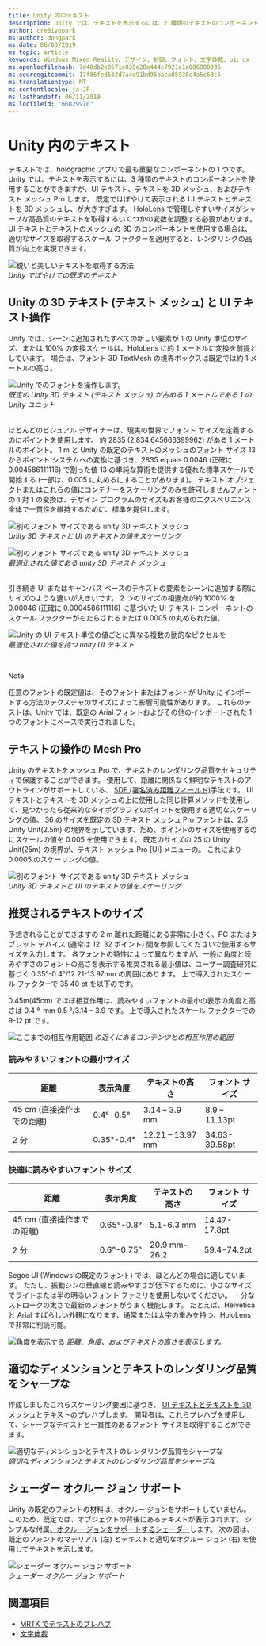 ```yaml
---
title: Unity 内のテキスト
description: Unity では、テキストを表示するには、2 種類のテキストのコンポーネントを使用することができますが、UI テキストとテキストを 3D メッシュです。
author: cre8ivepark
ms.author: dongpark
ms.date: 06/03/2019
ms.topic: article
keywords: Windows Mixed Reality、デザイン、制御、フォント、文字体裁、ui、ux
ms.openlocfilehash: 7d40db2e0571e835e28e444c7921e1a086800936
ms.sourcegitcommit: 17f86fed532d7a4e91bd95baca05930c4a5c68c5
ms.translationtype: MT
ms.contentlocale: ja-JP
ms.lasthandoff: 06/11/2019
ms.locfileid: "66829970"
---
```

# <a name="text-in-unity"></a>Unity 内のテキスト

テキストでは、holographic アプリで最も重要なコンポーネントの 1 つです。 Unity では、テキストを表示するには、3 種類のテキストのコンポーネントを使用することができますが、UI テキスト、テキストを 3D メッシュ、およびテキスト メッシュ Pro します。 既定ではぼやけて表示される UI テキストとテキストを 3D メッシュし、が大きすぎます。 HoloLens で管理しやすいサイズがシャープな高品質のテキストを取得するいくつかの変数を調整する必要があります。 UI テキストとテキストのメッシュの 3D のコンポーネントを使用する場合は、適切なサイズを取得するスケール ファクターを適用すると、レンダリングの品質が向上を実現できます。

![鋭いと美しいテキストを取得する方法](images/hug-text-02-640px.png)<br>
*Unity でぼやけての既定のテキスト*

## <a name="working-with-unitys-3d-texttext-mesh-and-ui-text"></a>Unity の 3D テキスト (テキスト メッシュ) と UI テキスト操作

Unity では、シーンに追加されたすべての新しい要素が 1 の Unity 単位のサイズ、または 100% の変換スケールは、HoloLens に約 1 メートルに変換を前提としています。 場合は、フォント 3D TextMesh の境界ボックスは既定では約 1 メートルの高さ。

![Unity でのフォントを操作します。](images/640px-hug-text-03.png)<br>
*既定の Unity 3D テキスト (テキスト メッシュ) が占める 1 メートルである 1 の Unity ユニット*

<br>
ほとんどのビジュアル デザイナーは、現実の世界でフォント サイズを定義するのにポイントを使用します。 約 2835 (2,834.645666399962) がある 1 メートルのポイント。 1 m と Unity の既定のテキストのメッシュのフォント サイズ 13 からポイント システムへの変換に基づき、2835 equals 0.0046 (正確に 0.004586111116) で割った値 13 の単純な算術を提供する優れた標準スケールで開始する (一部は、0.005 に丸めるにすることがあります)。 テキスト オブジェクトまたはこれらの値にコンテナーをスケーリングのみを許可しませんフォントの 1 対 1 の変換は、デザイン プログラムのサイズもお客様のエクスペリエンス全体で一貫性を維持するために、標準を提供します。

![別のフォント サイズである unity 3D テキスト メッシュ](images/Text_In_Unity_Measurements1.png)<br>
*Unity 3D テキストと UI のテキストの値をスケーリング*

![別のフォント サイズである unity 3D テキスト メッシュ](images/hug-text-05-1000px.png)<br>
*最適化された値である unity 3D テキスト メッシュ*

<br>
引き続き UI またはキャンバス ベースのテキストの要素をシーンに追加する際にサイズのような違いが大きいです。 2 つのサイズの相違点が約 1000% を 0.00046 (正確に 0.0004586111116) に基づいた UI テキスト コンポーネントのスケール ファクターがもたらされるまたは 0.0005 の丸められた値。

![Unity の UI テキスト単位の値ごとに異なる複数の動的なピクセルを](images/hug-text-04-1000px.png)<br>
*最適化された値を持つ unity UI テキスト*

<br>

>[!NOTE]
>任意のフォントの既定値は、そのフォントまたはフォントが Unity にインポートする方法のテクスチャのサイズによって影響可能性があります。 これらのテストは、Unity では、既定の Arial フォントおよびその他のインポートされた 1 つのフォントにベースで実行されました。

## <a name="working-with-text-mesh-pro"></a>テキストの操作の Mesh Pro

Unity のテキストをメッシュ Pro で、テキストのレンダリング品質をセキュリティで保護することができます。 使用して、距離に関係なく鮮明なテキストのアウトラインがサポートしている、 [SDF (署名済み距離フィールド)](https://steamcdn-a.akamaihd.net/apps/valve/2007/SIGGRAPH2007_AlphaTestedMagnification.pdf)手法です。 UI テキストとテキストを 3D メッシュの上に使用した同じ計算メソッドを使用して、見つかったら従来的なタイポグラフィのポイントを使用する適切なスケーリングの値。 36 のサイズを既定の 3D テキスト メッシュ Pro フォントは、2.5 Unity Unit(2.5m) の境界を示しています、ため、ポイントのサイズを使用するのにスケールの値を 0.005 を使用できます。 既定のサイズの 25 の Unity Unit(25m) の境界が、テキスト メッシュ Pro [UI] メニューの。 これにより 0.0005 のスケーリングの値。

![別のフォント サイズである unity 3D テキスト メッシュ](images/Text_In_Unity_Measurements2.png)<br>
*Unity 3D テキストと UI のテキストの値をスケーリング*

## <a name="recommended-text-size"></a>推奨されるテキストのサイズ
予想されることができますの 2 m 離れた距離にある非常に小さく、PC またはタブレット デバイス (通常は 12: 32 ポイント) 間を参照してくださいで使用するサイズを入力します。 各フォントの特性によって異なりますが、一般に角度と読みやすさのフォントの高さを表示する推奨される最小値は、ユーザー調査研究に基づく 0.35°-0.4°/12.21-13.97mm の周囲にあります。 上で導入されたスケール ファクターで 35 40 pt を以下のです。 

0.45m(45cm) でほぼ相互作用は、読みやすいフォントの最小の表示の角度と高さは 0.4 °-mm 0.5 °/3.14 – 3.9 です。 上で導入されたスケール ファクターでの 9-12 pt です。

![ここまでの相互作用範囲](images/typography-distance-1000px.jpg)
*の近くにあるコンテンツとの相互作用の範囲*

### <a name="the-minimum-legible-font-size"></a>読みやすいフォントの最小サイズ
| 距離 | 表示角度 | テキストの高さ | フォント サイズ |
|---------|---------|---------|---------|
| 45 cm (直接操作までの距離) | 0.4°-0.5° | 3.14 – 3.9 mm | 8.9 – 11.13pt |
| 2 分 | 0.35°-0.4° | 12.21 – 13.97 mm | 34.63-39.58pt |


### <a name="the-comfortably-legible-font-size"></a>快適に読みやすいフォント サイズ
| 距離 | 表示角度 | テキストの高さ | フォント サイズ |
|---------|---------|---------|---------|
| 45 cm (直接操作までの距離) | 0.65°-0.8° | 5.1-6.3 mm | 14.47-17.8pt |
| 2 分 | 0.6°-0.75° | 20.9 mm-26.2 | 59.4-74.2pt |

Segoe UI (Windows の既定のフォント) では、ほとんどの場合に適しています。 ただし、振動シンの垂直線と読みやすさが低下するために、小さなサイズでライトまたは半の明るいフォント ファミリを使用しないでください。 十分なストロークの太さで最新のフォントがうまく機能します。 たとえば、Helvetica と Arial すばらしい外観になります、通常または太字の重みを持つ、HoloLens で非常に判読可能。


![角度を表示する](images/Text_In_Unity_ViewingAngle.jpg)
*距離、角度、およびテキストの高さを表示します。*

## <a name="sharp-text-rendering-quality-with-proper-dimension"></a>適切なディメンションとテキストのレンダリング品質をシャープな

作成しましたこれらスケーリング要因に基づき、 [UI テキストとテキストを 3D メッシュとテキストのプレハブ](https://github.com/Microsoft/MixedRealityToolkit-Unity/tree/mrtk_release/Assets/MixedRealityToolkit.SDK/StandardAssets/Prefabs/Text)します。 開発者は、これらプレハブを使用して、シャープなテキストと一貫性のあるフォント サイズを取得することができます。

![適切なディメンションとテキストのレンダリング品質をシャープな](images/hug-text-06-1000px.png)<br>
*適切なディメンションとテキストのレンダリング品質をシャープな*

## <a name="shader-with-occlusion-support"></a>シェーダー オクルー ジョン サポート

Unity の既定のフォントの材料は、オクルー ジョンをサポートしていません。 このため、既定では、オブジェクトの背後にあるテキストが表示されます。 シンプルな付属[、オクルー ジョンをサポートするシェーダー](https://github.com/microsoft/MixedRealityToolkit-Unity/blob/mrtk_release/Assets/MixedRealityToolkit/StandardAssets/Shaders/Text3DShader.shader)します。 次の図は、既定のフォントのマテリアル (左) とテキストと適切なオクルー ジョン (右) を使用してテキストを示します。

![シェーダー オクルー ジョン サポート](images/hug-text-07-1000px.png)<br>
*シェーダー オクルー ジョン サポート*


## <a name="see-also"></a>関連項目
* [MRTK でテキストのプレハブ](https://github.com/Microsoft/MixedRealityToolkit-Unity/tree/mrtk_release/Assets/MixedRealityToolkit.SDK/StandardAssets/Prefabs/Text)
* [文字体裁](typography.md)

 
